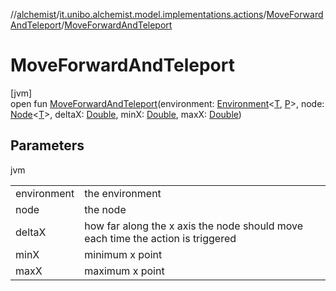 //[alchemist](../../../index.md)/[it.unibo.alchemist.model.implementations.actions](../index.md)/[MoveForwardAndTeleport](index.md)/[MoveForwardAndTeleport](-move-forward-and-teleport.md)

# MoveForwardAndTeleport

[jvm]\
open fun [MoveForwardAndTeleport](-move-forward-and-teleport.md)(environment: [Environment](../../it.unibo.alchemist.model.interfaces/-environment/index.md)<[T](../../it.unibo.alchemist.model.implementations.layers/-step-layer/index.md), [P](../../it.unibo.alchemist.model.interfaces/-route/index.md)>, node: [Node](../../it.unibo.alchemist.model.interfaces/-node/index.md)<[T](../../it.unibo.alchemist.model.implementations.layers/-step-layer/index.md)>, deltaX: [Double](https://kotlinlang.org/api/latest/jvm/stdlib/kotlin/-double/index.html), minX: [Double](https://kotlinlang.org/api/latest/jvm/stdlib/kotlin/-double/index.html), maxX: [Double](https://kotlinlang.org/api/latest/jvm/stdlib/kotlin/-double/index.html))

## Parameters

jvm

| | |
|---|---|
| environment | the environment |
| node | the node |
| deltaX | how far along the x axis the node should move each time the action is triggered |
| minX | minimum x point |
| maxX | maximum x point |
